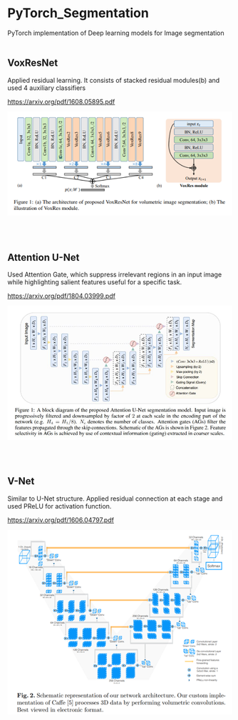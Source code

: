 # PyTorch_Segmentation

PyTorch implementation of Deep learning models for Image segmentation
</br></br>

## VoxResNet

Applied residual learning. It consists of stacked residual modules(b) and used 4 auxiliary classifiers

https://arxiv.org/pdf/1608.05895.pdf

![](/image/voxresnet.png)

</br></br>


## Attention U-Net

Used Attention Gate, which suppress irrelevant regions in an input image while highlighting salient features useful for a specific task.

https://arxiv.org/pdf/1804.03999.pdf

![](/image/attention_unet.JPG)

</br></br>


## V-Net

Similar to U-Net structure. Applied residual connection at each stage and used PReLU for activation function.

https://arxiv.org/pdf/1606.04797.pdf

![](/image/vnet.png)
